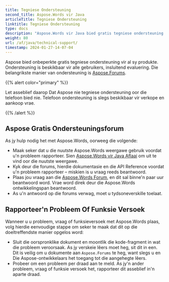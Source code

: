 ```yaml
---
title: Tegniese Ondersteuning
second_title: Aspose.Words vir Java
articleTitle: Tegniese Ondersteuning
linktitle: Tegniese Ondersteuning
type: docs
description: "Aspose.Words vir Java bied gratis tegniese ondersteuning beskikbaar vir alle gebruikers. Rapporteer asseblief jou vraag, kwessie of funksie versoek Met Behulp Van Aspose Free Support Forum."
weight: 80
url: /af/java/technical-support/
timestamp: 2024-01-27-14-07-04
---
```


Aspose bied onbeperkte gratis tegniese ondersteuning vir al sy produkte. Ondersteuning is beskikbaar vir alle gebruikers, insluitend evaluering. Die belangrikste manier van ondersteuning is [Aspose.Forums](https://forum.aspose.com/c/words/8).

{{% alert color="primary" %}}

Let asseblief daarop Dat Aspose nie tegniese ondersteuning oor die telefoon bied nie. Telefoon ondersteuning is slegs beskikbaar vir verkope en aankoop vrae.

{{% /alert %}}

## Aspose Gratis Ondersteuningsforum

As jy hulp nodig het met Aspose.Words, oorweeg die volgende:

* Maak seker dat u die nuutste Aspose.Words weergawe gebruik voordat u'n probleem rapporteer. Sien [Aspose.Words vir Java Aflaai](https://releases.aspose.com/words/java/) om uit te vind oor die nuutste weergawe.
* Kyk deur die forums, hierdie dokumentasie en die API Reference voordat u'n probleem rapporteer – miskien is u vraag reeds beantwoord.
* Plaas jou vraag aan die [Aspose.Words Forum](https://forum.aspose.com/c/words/8), en dit sal binne'n paar uur beantwoord word. Vrae word direk deur die Aspose.Words ontwikkelingspan beantwoord.
* As u'n antwoord op die forums verwag, moet u tydsoneverskille toelaat.

## Rapporteer'n Probleem Of Funksie Versoek

Wanneer u u probleem, vraag of funksieversoek met Aspose.Words plaas, volg hierdie eenvoudige stappe om seker te maak dat dit op die doeltreffendste manier opgelos word:

* Sluit die oorspronklike dokument en moontlik die kode-fragment in wat die probleem veroorsaak. As jy verskeie lêers moet heg, sit dit in een. Dit is veilig om u dokumente aan `Aspose.Forums` te heg, want slegs u en Die Aspose-ontwikkelaars het toegang tot die aangehegte lêers.
* Probeer om een probleem per draad aan te meld. As jy'n ander probleem, vraag of funksie versoek het, rapporteer dit asseblief in'n aparte draad.
